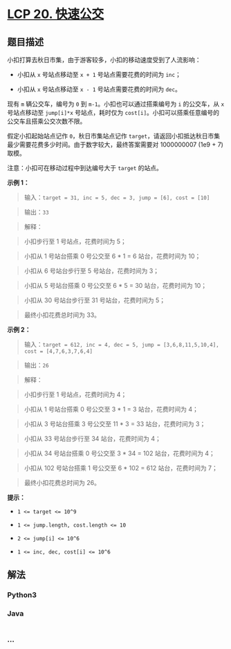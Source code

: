 # [LCP 20. 快速公交](https://leetcode.cn/problems/meChtZ)

## 题目描述

<!-- 这里写题目描述 -->

小扣打算去秋日市集，由于游客较多，小扣的移动速度受到了人流影响：

-   小扣从 `x` 号站点移动至 `x + 1` 号站点需要花费的时间为 `inc`；

-   小扣从 `x` 号站点移动至 `x - 1` 号站点需要花费的时间为 `dec`。

现有 `m` 辆公交车，编号为 `0` 到 `m-1`。小扣也可以通过搭乘编号为 `i` 的公交车，从 `x` 号站点移动至 `jump[i]*x` 号站点，耗时仅为 `cost[i]`。小扣可以搭乘任意编号的公交车且搭乘公交次数不限。

假定小扣起始站点记作 `0`，秋日市集站点记作 `target`，请返回小扣抵达秋日市集最少需要花费多少时间。由于数字较大，最终答案需要对 1000000007 (1e9 + 7) 取模。

注意：小扣可在移动过程中到达编号大于 `target` 的站点。

**示例 1：**

> 输入：`target = 31, inc = 5, dec = 3, jump = [6], cost = [10]`

>

> 输出：`33`

>

> 解释：

> 小扣步行至 1 号站点，花费时间为 5；

> 小扣从 1 号站台搭乘 0 号公交至 6 \* 1 = 6 站台，花费时间为 10；

> 小扣从 6 号站台步行至 5 号站台，花费时间为 3；

> 小扣从 5 号站台搭乘 0 号公交至 6 \* 5 = 30 站台，花费时间为 10；

> 小扣从 30 号站台步行至 31 号站台，花费时间为 5；

> 最终小扣花费总时间为 33。

**示例 2：**

> 输入：`target = 612, inc = 4, dec = 5, jump = [3,6,8,11,5,10,4], cost = [4,7,6,3,7,6,4]`

>

> 输出：`26`

>

> 解释：

> 小扣步行至 1 号站点，花费时间为 4；

> 小扣从 1 号站台搭乘 0 号公交至 3 \* 1 = 3 站台，花费时间为 4；

> 小扣从 3 号站台搭乘 3 号公交至 11 \* 3 = 33 站台，花费时间为 3；

> 小扣从 33 号站台步行至 34 站台，花费时间为 4；

> 小扣从 34 号站台搭乘 0 号公交至 3 \* 34 = 102 站台，花费时间为 4；

> 小扣从 102 号站台搭乘 1 号公交至 6 \* 102 = 612 站台，花费时间为 7；

> 最终小扣花费总时间为 26。

**提示：**

-   `1 <= target <= 10^9`

-   `1 <= jump.length, cost.length <= 10`

-   `2 <= jump[i] <= 10^6`

-   `1 <= inc, dec, cost[i] <= 10^6`

## 解法

<!-- 这里可写通用的实现逻辑 -->

<!-- tabs:start -->

### **Python3**

<!-- 这里可写当前语言的特殊实现逻辑 -->



### **Java**

<!-- 这里可写当前语言的特殊实现逻辑 -->

```java

```

### **...**

```

```


